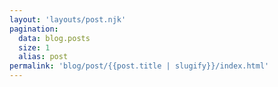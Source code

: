 ```yaml
---
layout: 'layouts/post.njk'
pagination:
  data: blog.posts
  size: 1
  alias: post
permalink: 'blog/post/{{post.title | slugify}}/index.html'
---
```

